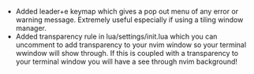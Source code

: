 - Added leader+e keymap which gives a pop out menu of any error or warning message. Extremely useful especially if using a tiling window manager.
- Added transparency rule in lua/settings/init.lua which you can uncomment to add transparency to your nvim window so your terminal wwindow will show through. If this is coupled with a transparency to your terminal window you will have a see through nvim background!

